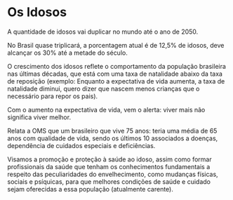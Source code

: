 # Os Idosos

A quantidade de idosos vai duplicar no mundo até o ano de 2050.

No Brasil quase triplicará, a porcentagem atual é de 12,5% de idosos, deve alcançar os 30% até a metade do século.

O crescimento dos idosos reflete o comportamento da população brasileira nas últimas décadas, que está com uma taxa de natalidade abaixo da taxa de reposição (exemplo: Enquanto a expectativa de vida aumenta, a taxa de natalidade diminui, quero dizer que nascem menos crianças que o necessário para repor os pais).

Com o aumento na expectativa de vida, vem o alerta: viver mais não significa viver melhor.

Relata a OMS que um brasileiro que vive 75 anos:
teria uma média de 65 anos com qualidade de vida, 
sendo os últimos 10 
associados a doenças, dependência de cuidados especiais e deficiências.

Visamos a promoção e proteção à saúde ao idoso, assim como formar profissionais da saúde que tenham os conhecimentos fundamentais a respeito das peculiaridades do envelhecimento, como mudanças físicas, sociais e psíquicas, para que melhores condições de saúde e cuidado sejam oferecidas a essa população (atualmente carente).



